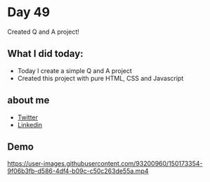 # Day 49

Created Q and A project!


## What I did today:

 - Today I create a simple Q and A project
 - Created this project with pure HTML, CSS and Javascript


## about me

 - [Twitter](https://twitter.com/karan_chandekar)
 - [Linkedin](https://www.linkedin.com/in/karan-chandekar-a87263219/)


## Demo

https://user-images.githubusercontent.com/93200960/150173354-9f06b3fb-d586-4df4-b09c-c50c263de55a.mp4
